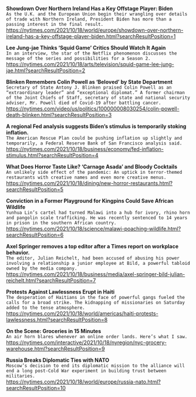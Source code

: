 **Showdown Over Northern Ireland Has a Key Offstage Player: Biden**\
`As the U.K. and the European Union begin their wrangling over details of trade with Northern Ireland, President Biden has more than a passing interest in the final result.`\
https://nytimes.com/2021/10/18/world/europe/showdown-over-northern-ireland-has-a-key-offstage-player-biden.html?searchResultPosition=1

**Lee Jung-jae Thinks ‘Squid Game’ Critics Should Watch It Again**\
`In an interview, the star of the Netflix phenomenon discusses the message of the series and possibilities for a Season 2.`\
https://nytimes.com/2021/10/18/arts/television/squid-game-lee-jung-jae.html?searchResultPosition=2

**Blinken Remembers Colin Powell as ‘Beloved’ by State Department**\
`Secretary of State Antony J. Blinken praised Colin Powell as an “extraordinary leader” and “exceptional diplomat.” A former chairman of the Joint Chiefs of Staff, secretary of state and national security adviser, Mr. Powell died of Covid-19 after battling cancer.`\
https://nytimes.com/video/us/politics/100000008030254/colin-powell-death-blinken.html?searchResultPosition=3

**A regional Fed analysis suggests Biden’s stimulus is temporarily stoking inflation.**\
`The American Rescue Plan could be pushing inflation up slightly and temporarily, a Federal Reserve Bank of San Francisco analysis said.`\
https://nytimes.com/2021/10/18/business/economy/fed-inflation-stimulus.html?searchResultPosition=4

**What Does Horror Taste Like? ‘Carnage Asada’ and Bloody Cocktails**\
`An unlikely side effect of the pandemic: An uptick in terror-themed restaurants with creative names and even more creative menus.`\
https://nytimes.com/2021/10/18/dining/new-horror-restaurants.html?searchResultPosition=5

**Conviction in a Former Playground for Kingpins Could Save African Wildlife**\
`Yunhua Lin’s cartel had turned Malawi into a hub for ivory, rhino horn and pangolin scale trafficking. He was recently sentenced to 14 years in prison in the southern African country.`\
https://nytimes.com/2021/10/18/science/malawi-poaching-wildlife.html?searchResultPosition=6

**Axel Springer removes a top editor after a Times report on workplace behavior.**\
`The editor, Julian Reichelt, had been accused of abusing his power involving a relationship a junior employee at Bild, a powerful tabloid owned by the media company.`\
https://nytimes.com/2021/10/18/business/media/axel-springer-bild-julian-reichelt.html?searchResultPosition=7

**Protests Against Lawlessness Erupt in Haiti**\
`The desperation of Haitians in the face of powerful gangs fueled the calls for a broad strike. The kidnapping of missionaries on Saturday added to the tense atmosphere.`\
https://nytimes.com/2021/10/18/world/americas/haiti-protests-lawlessness.html?searchResultPosition=8

**On the Scene: Groceries in 15 Minutes**\
`An air horn blares whenever an online order lands. Here’s what I saw.`\
https://nytimes.com/interactive/2021/10/18/nyregion/nyc-grocery-warehouse.html?searchResultPosition=9

**Russia Breaks Diplomatic Ties with NATO**\
`Moscow’s decision to end its diplomatic mission to the alliance will end a long post-Cold War experiment in building trust between militaries.`\
https://nytimes.com/2021/10/18/world/europe/russia-nato.html?searchResultPosition=10

